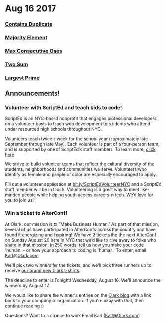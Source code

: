 # Aug 16 2017
### [Contains Duplicate](https://github.com/WomenWhoCodeNYC/Algorithms/blob/master/challenges/constainsDuplicate/constainsDuplicate.md)
### [Majority Element](https://github.com/WomenWhoCodeNYC/Algorithms/blob/master/challenges/majorityElement/majorityElement.md)
### [Max Consecutive Ones](https://github.com/WomenWhoCodeNYC/Algorithms/blob/master/challenges/maxConsecutiveOnes/maxConsecutiveOnes.md)
### [Two Sum](https://github.com/WomenWhoCodeNYC/Algorithms/blob/master/challenges/twoSum/twoSum.md)
### [Largest Prime](https://github.com/WomenWhoCodeNYC/Algorithms/blob/master/challenges/largestPrime/largest_primne.md)


## Announcements!

### Volunteer with ScriptEd and teach kids to code!

ScriptEd is an NYC-based nonprofit that engages professional developers on a volunteer basis to teach web development to students who attend under resourced high schools throughout NYC.

Volunteers teach twice a week for the school year (approximately late September through late May). Each volunteer is part of a four-person team, and is supported by one of ScriptEd’s staff members. To learn more, [click here](https://scripted.org/wp-content/uploads/2017/07/Volunteer-1-Pager.pdf).

We strive to build volunteer teams that reflect the cultural diversity of the students, neighborhoods and communities we serve. Volunteers who identify as female and people of color are especially encouraged to apply.  

Fill out a volunteer application at [bit.ly/ScriptEdVolunteerNYC](http://bit.ly/ScriptEdVolunteerNYC) and a ScriptEd staff member will be in touch. Volunteering is a great way to meet like-minded people while helping youth access careers in tech. We’d love for you to join us!

### Win a ticket to AlterConf!

At Olark, our mission is to "Make Business Human." As part of that mission, several of us have participated in AlterConfs across the country and have found it energizing and inspiring! We have 2 tickets the the next [AlterConf](https://alterconf.com/conferences/2017/new-york-city-ny) on Sunday August 20 here in NYC that we’d like to give away to folks who share in that mission. In 250 words, tell us how you make your code 'human' - or how your approach to coding is 'human.' To enter, email Karl@Olark.com

We'll pick two winners for the tickets, and we'll pick three runners up to receive [our brand new Olark t-shirts](https://twitter.com/birdsongsocial/status/894553532023672832).

The deadline to enter is Tonight! Wednesday, August 16. We'll announce the winners by August 17.

We would like to share the winner's entries on the [Olark blog](https://blog.olark.com/) with a link back to your company or organization. If you're okay with that, then continue reading :)

Questions? Want to a chance to win? Email Karl (Karl@Olark.com)
